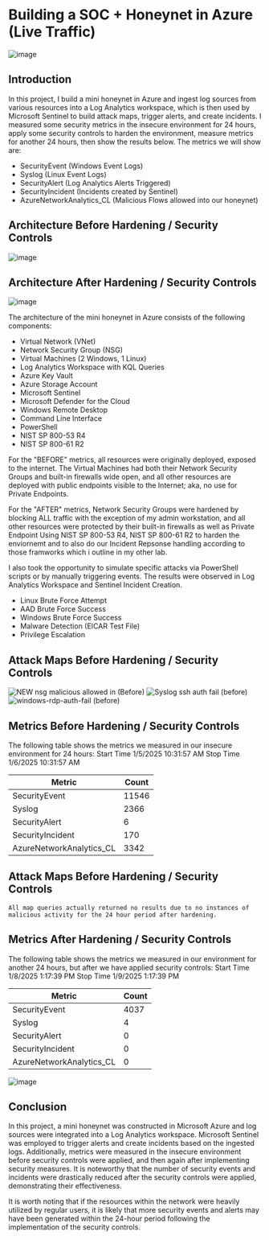 # Building a SOC + Honeynet in Azure (Live Traffic)
![image](https://github.com/user-attachments/assets/4b0bfa5e-2f8f-4b08-8121-298714382f63)


## Introduction

In this project, I build a mini honeynet in Azure and ingest log sources from various resources into a Log Analytics workspace, which is then used by Microsoft Sentinel to build attack maps, trigger alerts, and create incidents. I measured some security metrics in the insecure environment for 24 hours, apply some security controls to harden the environment, measure metrics for another 24 hours, then show the results below. The metrics we will show are:

- SecurityEvent (Windows Event Logs)
- Syslog (Linux Event Logs)
- SecurityAlert (Log Analytics Alerts Triggered)
- SecurityIncident (Incidents created by Sentinel)
- AzureNetworkAnalytics_CL (Malicious Flows allowed into our honeynet)

## Architecture Before Hardening / Security Controls
![image](https://github.com/user-attachments/assets/048c0f8c-2601-40b1-a287-7fc7ce01e31a)


## Architecture After Hardening / Security Controls
![image](https://github.com/user-attachments/assets/1bf6f5b9-7ed8-4145-a477-1d7e415cf07a)


The architecture of the mini honeynet in Azure consists of the following components:

- Virtual Network (VNet)
- Network Security Group (NSG)
- Virtual Machines (2 Windows, 1 Linux) 
- Log Analytics Workspace with KQL Queries
- Azure Key Vault
- Azure Storage Account
- Microsoft Sentinel
- Microsoft Defender for the Cloud
- Windows Remote Desktop
- Command Line Interface
- PowerShell
- NIST SP 800-53 R4
- NIST SP 800-61 R2

For the "BEFORE" metrics, all resources were originally deployed, exposed to the internet. The Virtual Machines had both their Network Security Groups and built-in firewalls wide open, and all other resources are deployed with public endpoints visible to the Internet; aka, no use for Private Endpoints.

For the "AFTER" metrics, Network Security Groups were hardened by blocking ALL traffic with the exception of my admin workstation, and all other resources were protected by their built-in firewalls as well as Private Endpoint
Using NIST SP 800-53 R4, NIST SP 800-61 R2 to harden the enviornemt and to also do our Incident Repsonse handling according to those framworks which i outline in my other lab.

I also took the opportunity to simulate specific attacks via PowerShell scripts or by manually triggering events. The results were observed in Log Analytics Workspace and Sentinel Incident Creation.  

- Linux Brute Force Attempt 
- AAD Brute Force Success 
- Windows Brute Force Success
- Malware Detection (EICAR Test File) 
- Privilege Escalation  


## Attack Maps Before Hardening / Security Controls
![NEW nsg malicious allowed in (Before)](https://github.com/user-attachments/assets/cd700fec-5468-46f5-b0dd-56286bc9d609)
![Syslog ssh auth fail (before)](https://github.com/user-attachments/assets/19960dd6-d064-4bfb-bff0-bb034b83a8fe)
![windows-rdp-auth-fail (before)](https://github.com/user-attachments/assets/ab4db118-4a41-41f7-83e8-3fc379f88d7f)


## Metrics Before Hardening / Security Controls

The following table shows the metrics we measured in our insecure environment for 24 hours:
Start Time 1/5/2025 10:31:57 AM
Stop Time 1/6/2025 10:31:57 AM

| Metric                   | Count
| ------------------------ | -----
| SecurityEvent            | 11546
| Syslog                   | 2366
| SecurityAlert            | 6
| SecurityIncident         | 170
| AzureNetworkAnalytics_CL | 3342

## Attack Maps Before Hardening / Security Controls

```All map queries actually returned no results due to no instances of malicious activity for the 24 hour period after hardening.```

## Metrics After Hardening / Security Controls

The following table shows the metrics we measured in our environment for another 24 hours, but after we have applied security controls:
Start Time 1/8/2025 1:17:39 PM
Stop Time	1/9/2025 1:17:39 PM

| Metric                   | Count
| ------------------------ | -----
| SecurityEvent            | 4037
| Syslog                   | 4
| SecurityAlert            | 0
| SecurityIncident         | 0
| AzureNetworkAnalytics_CL | 0

![image](https://github.com/user-attachments/assets/aa3606e4-8c4b-4c55-81f5-3397b08e786a)


## Conclusion

In this project, a mini honeynet was constructed in Microsoft Azure and log sources were integrated into a Log Analytics workspace. Microsoft Sentinel was employed to trigger alerts and create incidents based on the ingested logs. Additionally, metrics were measured in the insecure environment before security controls were applied, and then again after implementing security measures. It is noteworthy that the number of security events and incidents were drastically reduced after the security controls were applied, demonstrating their effectiveness.

It is worth noting that if the resources within the network were heavily utilized by regular users, it is likely that more security events and alerts may have been generated within the 24-hour period following the implementation of the security controls.
